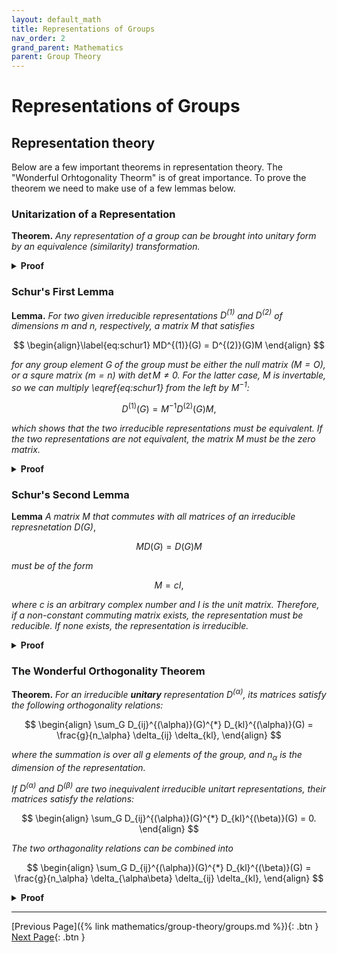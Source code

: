 ```yaml
---
layout: default_math
title: Representations of Groups
nav_order: 2
grand_parent: Mathematics
parent: Group Theory
---
```


# Representations of Groups


## Representation theory
Below are a few important theorems in representation theory. The
"Wonderful Orhtogonality Theorm" is of great importance. To prove
the theorem we need to make use of a few lemmas below.

### Unitarization of a Representation
**Theorem.** *Any representation of a group can be brought into unitary form by
an equivalence (similarity) transformation.*

<details>
<summary><b>Proof</b></summary>

TBD

</details>

### Schur's First Lemma
**Lemma.** *For two given irreducible representations $D^{(1)}$ and $D^{(2)}$
of dimensions $m$ and $n$, respectively, a matrix $M$ that satisfies*

$$
\begin{align}\label{eq:schur1}
MD^{(1)}(G) = D^{(2)}(G)M
\end{align}
$$

*for any group element G of the group must be either the null matrix ($M = O$),
or a squre matrix ($m = n$) with $\det M \neq 0$. For the latter case, $M$ is
invertable, so we can multiply \eqref{eq:schur1} from the left by $M^{-1}$:*

$$
D^{(1)}(G) = M^{-1}D^{(2)}(G)M,
$$

*which shows that the two irreducible representations must be equivalent.
If the two representations are not equivalent, the matrix $M$ must be the zero
matrix.*

<details>
<summary><b>Proof</b></summary>
TBD
</details>

### Schur's Second Lemma
**Lemma** *A matrix $M$ that commutes with all matrices of an
irreducible represnetation $D(G)$*,

$$
MD(G) = D(G)M
$$

*must be of the form*

$$
M = cI,
$$

*where $c$ is an arbitrary complex number and $I$ is the unit matrix. Therefore,
if a non-constant commuting matrix exists, the representation must be reducible.
If none exists, the representation is irreducible.*

<details>
<summary><b>Proof</b></summary>
TBD
</details>

### The Wonderful Orthogonality Theorem
**Theorem.** *For an irreducible **unitary** representation $D^{(\alpha)}$,
its matrices satisfy the following orthogonality relations:*

$$
\begin{align}
\sum_G D_{ij}^{(\alpha)}(G)^{*} D_{kl}^{(\alpha)}(G) = \frac{g}{n_\alpha} \delta_{ij} \delta_{kl},
\end{align}
$$

*where the summation is over all $g$ elements of the group, and $n_\alpha$ is
the dimension of the representation.*

*If $D^{(\alpha)}$ and $D^{(\beta)}$ are two inequivalent irreducible unitart representations,
their matrices satisfy the relations:*

$$
\begin{align}
\sum_G D_{ij}^{(\alpha)}(G)^{*} D_{kl}^{(\beta)}(G) = 0.
\end{align}
$$

*The two orthagonality relations can be combined into*

$$
\begin{align}
\sum_G D_{ij}^{(\alpha)}(G)^{*} D_{kl}^{(\beta)}(G) = \frac{g}{n_\alpha} \delta_{\alpha\beta} \delta_{ij} \delta_{kl},
\end{align}
$$

<details>
<summary><b>Proof</b></summary>
TBD
</details>

---
[Previous Page]({% link mathematics/group-theory/groups.md %}){: .btn }
[Next Page](#){: .btn }
